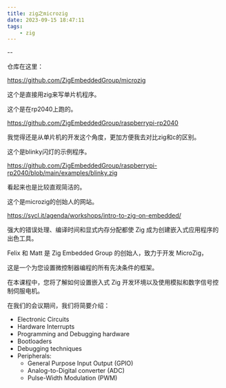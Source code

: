 ```yaml
---
title: zig之microzig
date: 2023-09-15 18:47:11
tags:
	- zig
---
```


--

仓库在这里：

https://github.com/ZigEmbeddedGroup/microzig

这个是直接用zig来写单片机程序。

这个是在rp2040上跑的。

https://github.com/ZigEmbeddedGroup/raspberrypi-rp2040

我觉得还是从单片机的开发这个角度，更加方便我去对比zig和c的区别。

这个是blinky闪灯的示例程序。

https://github.com/ZigEmbeddedGroup/raspberrypi-rp2040/blob/main/examples/blinky.zig

看起来也是比较直观简洁的。

这个是microzig的创始人的网站。

https://sycl.it/agenda/workshops/intro-to-zig-on-embedded/

强大的错误处理、编译时间和显式内存分配都使 Zig 成为创建嵌入式应用程序的出色工具。 

Felix 和 Matt 是 Zig Embedded Group 的创始人，致力于开发 MicroZig，

这是一个为您设置微控制器编程的所有先决条件的框架。

在本课程中，您将了解如何设置嵌入式 Zig 开发环境以及使用模拟和数字信号控制伺服电机。

在我们的会议期间，我们将简要介绍：

- Electronic Circuits
- Hardware Interrupts
- Programming and Debugging hardware
- Bootloaders
- Debugging techniques
- Peripherals:
  - General Purpose Input Output (GPIO)
  - Analog-to-Digital converter (ADC)
  - Pulse-Width Modulation (PWM)